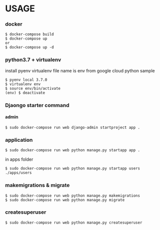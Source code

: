 # USAGE

### docker
```
$ docker-compose build
$ docker-compose up
or
$ docker-compose up -d
```

### python3.7 + virtualenv

install pyenv
virtualenv file name is env from google cloud python sample
```
$ pyenv local 3.7.0
$ virtualenv env
$ source env/bin/activate
(env) $ deactivate
```

### Djaongo starter command
#### admin
```
$ sudo docker-compose run web django-admin startproject app .
```
### application
```
$ sudo docker-compose run web python manage.py startapp app .
```
in apps folder
```
$ sudo docker-compose run web python manage.py startapp users ./apps/users
```

### makemigrations & migrate
```
$ sudo docker-compose run web python manage.py makemigrations
$ sudo docker-compose run web python manage.py migrate
```

### createsuperuser
```
$ sudo docker-compose run web python manage.py createsuperuser
```
